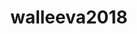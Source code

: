 ---
title: walleeva2018
github: https://github.com/walleeva2018
mode: dark
transition: 3s
archetype:
  - Little Bit of Everything
---